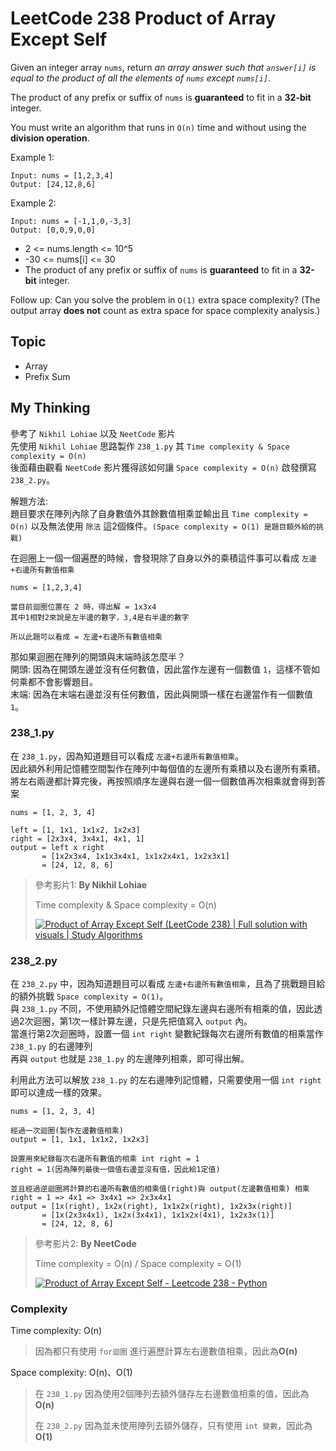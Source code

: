# LeetCode 238 Product of Array Except Self
Given an integer array `nums`, return *an array answer such that `answer[i]` is equal to the product of all the elements of `nums` except `nums[i]`*.

The product of any prefix or suffix of `nums` is **guaranteed** to fit in a **32-bit** integer.

You must write an algorithm that runs in `O(n)` time and without using the **division operation**.

Example 1:
```
Input: nums = [1,2,3,4]
Output: [24,12,8,6]
```

Example 2:
```
Input: nums = [-1,1,0,-3,3]
Output: [0,0,9,0,0]
```

- 2 <= nums.length <= 10^5
- -30 <= nums[i] <= 30
- The product of any prefix or suffix of `nums` is **guaranteed** to fit in a **32-bit** integer.

Follow up: Can you solve the problem in `O(1)` extra space complexity? (The output array **does not** count as extra space for space complexity analysis.)

## Topic
- Array
- Prefix Sum

## My Thinking
參考了 `Nikhil Lohiae` 以及 `NeetCode` 影片<br>先使用 `Nikhil Lohiae` 思路製作 `238_1.py` 其 `Time complexity & Space complexity = O(n)`<br>後面藉由觀看 `NeetCode` 影片獲得該如何讓 `Space complexity = O(n)` 啟發撰寫 `238_2.py`。

解題方法:<br>題目要求在陣列內除了自身數值外其餘數值相乘並輸出且 `Time complexity = O(n)` 以及無法使用 `除法` 這2個條件。`(Space complexity = O(1) 是題目額外給的挑戰)`

在迴圈上一個一個遍歷的時候，會發現除了自身以外的乘積這件事可以看成 `左邊+右邊所有數值相乘`
```
nums = [1,2,3,4]

當目前迴圈位置在 2 時，得出解 = 1x3x4
其中1相對2來說是左半邊的數字，3,4是右半邊的數字

所以此題可以看成 = 左邊+右邊所有數值相乘
```

那如果迴圈在陣列的開頭與末端時該怎麼半？<br>開頭: 因為在開頭左邊並沒有任何數值，因此當作左邊有一個數值 `1`，這樣不管如何乘都不會影響題目。<br>末端: 因為在末端右邊並沒有任何數值，因此與開頭一樣在右邊當作有一個數值 `1`。

### 238_1.py
在 `238_1.py`，因為知道題目可以看成 `左邊+右邊所有數值相乘`。<br>因此額外利用記憶體空間製作在陣列中每個值的左邊所有乘積以及右邊所有乘積。<br>將左右兩邊都計算完後，再按照順序左邊與右邊一個一個數值再次相乘就會得到答案

```
nums = [1, 2, 3, 4]

left = [1, 1x1, 1x1x2, 1x2x3]
right = [2x3x4, 3x4x1, 4x1, 1]
output = left x right
       = [1x2x3x4, 1x1x3x4x1, 1x1x2x4x1, 1x2x3x1]
       = [24, 12, 8, 6]
```

> 參考影片1: **By Nikhil Lohiae**
>
> Time complexity & Space complexity = O(n)
> 
> [![Product of Array Except Self (LeetCode 238) | Full solution with visuals | Study Algorithms](https://i3.ytimg.com/vi/G9zKmhybKBM/maxresdefault.jpg)](https://www.youtube.com/watch?v=G9zKmhybKBM)

### 238_2.py
在 `238_2.py` 中，因為知道題目可以看成 `左邊+右邊所有數值相乘`，且為了挑戰題目給的額外挑戰 `Space complexity = O(1)`。<br>與 `238_1.py` 不同，不使用額外記憶體空間紀錄左邊與右邊所有相乘的值，因此透過2次迴圈，第1次一樣計算左邊，只是先把值寫入 `output` 內。<br>當進行第2次迴圈時，設置一個 `int right` 變數紀錄每次右邊所有數值的相乘當作 `238_1.py` 的右邊陣列<br>再與 `output` 也就是 `238_1.py` 的左邊陣列相乘，即可得出解。

利用此方法可以解放 `238_1.py` 的左右邊陣列記憶體，只需要使用一個 `int right` 即可以達成一樣的效果。

```
nums = [1, 2, 3, 4]

經過一次迴圈(製作左邊數值相乘)
output = [1, 1x1, 1x1x2, 1x2x3]

設置用來紀錄每次右邊所有數值的相乘 int right = 1
right = 1(因為陣列最後一個值右邊並沒有值，因此給1定值)

並且經過逆迴圈將計算的右邊所有數值的相乘值(right)與 output(左邊數值相乘) 相乘
right = 1 => 4x1 => 3x4x1 => 2x3x4x1
output = [1x(right), 1x2x(right), 1x1x2x(right), 1x2x3x(right)]
       = [1x(2x3x4x1), 1x2x(3x4x1), 1x1x2x(4x1), 1x2x3x(1)]
       = [24, 12, 8, 6]
```

> 參考影片2: **By NeetCode**
>
> Time complexity = O(n) / Space complexity = O(1)
> 
> [![Product of Array Except Self - Leetcode 238 - Python](https://i.ytimg.com/vi/bNvIQI2wAjk/hqdefault.jpg)](https://www.youtube.com/watch?v=bNvIQI2wAjk)


### Complexity
Time complexity: O(n)
> 因為都只有使用 `for迴圈` 進行遍歷計算左右邊數值相乘，因此為**O(n)**

Space complexity: O(n)、O(1)
> 在 `238_1.py` 因為使用2個陣列去額外儲存左右邊數值相乘的值，因此為**O(n)**
> 
> 在 `238_2.py` 因為並未使用陣列去額外儲存，只有使用 `int 變數`，因此為**O(1)**